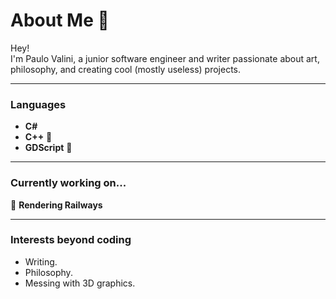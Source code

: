 # About Me 🦉  

Hey!  
I'm Paulo Valini, a junior software engineer and writer passionate about art, philosophy, and creating cool (mostly useless) projects.

---

### **Languages**  
- **C#**
- **C++** 🌱  
- **GDScript** 🌱

---

### **Currently working on...**  
🚂 **Rendering Railways**   

---

### **Interests beyond coding**  
- Writing.
- Philosophy.
- Messing with 3D graphics. 
